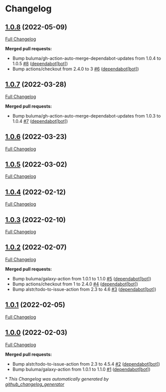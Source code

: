 # Changelog

## [1.0.8](https://github.com/buluma/ansible-role-ca_certificates/tree/1.0.8) (2022-05-09)

[Full Changelog](https://github.com/buluma/ansible-role-ca_certificates/compare/1.0.7...1.0.8)

**Merged pull requests:**

- Bump buluma/gh-action-auto-merge-dependabot-updates from 1.0.4 to 1.0.5 [\#8](https://github.com/buluma/ansible-role-ca_certificates/pull/8) ([dependabot[bot]](https://github.com/apps/dependabot))
- Bump actions/checkout from 2.4.0 to 3 [\#6](https://github.com/buluma/ansible-role-ca_certificates/pull/6) ([dependabot[bot]](https://github.com/apps/dependabot))

## [1.0.7](https://github.com/buluma/ansible-role-ca_certificates/tree/1.0.7) (2022-03-28)

[Full Changelog](https://github.com/buluma/ansible-role-ca_certificates/compare/1.0.6...1.0.7)

**Merged pull requests:**

- Bump buluma/gh-action-auto-merge-dependabot-updates from 1.0.3 to 1.0.4 [\#7](https://github.com/buluma/ansible-role-ca_certificates/pull/7) ([dependabot[bot]](https://github.com/apps/dependabot))

## [1.0.6](https://github.com/buluma/ansible-role-ca_certificates/tree/1.0.6) (2022-03-23)

[Full Changelog](https://github.com/buluma/ansible-role-ca_certificates/compare/1.0.5...1.0.6)

## [1.0.5](https://github.com/buluma/ansible-role-ca_certificates/tree/1.0.5) (2022-03-02)

[Full Changelog](https://github.com/buluma/ansible-role-ca_certificates/compare/1.0.4...1.0.5)

## [1.0.4](https://github.com/buluma/ansible-role-ca_certificates/tree/1.0.4) (2022-02-12)

[Full Changelog](https://github.com/buluma/ansible-role-ca_certificates/compare/1.0.3...1.0.4)

## [1.0.3](https://github.com/buluma/ansible-role-ca_certificates/tree/1.0.3) (2022-02-10)

[Full Changelog](https://github.com/buluma/ansible-role-ca_certificates/compare/1.0.2...1.0.3)

## [1.0.2](https://github.com/buluma/ansible-role-ca_certificates/tree/1.0.2) (2022-02-07)

[Full Changelog](https://github.com/buluma/ansible-role-ca_certificates/compare/1.0.1...1.0.2)

**Merged pull requests:**

- Bump buluma/galaxy-action from 1.0.1 to 1.1.0 [\#5](https://github.com/buluma/ansible-role-ca_certificates/pull/5) ([dependabot[bot]](https://github.com/apps/dependabot))
- Bump actions/checkout from 1 to 2.4.0 [\#4](https://github.com/buluma/ansible-role-ca_certificates/pull/4) ([dependabot[bot]](https://github.com/apps/dependabot))
- Bump alstr/todo-to-issue-action from 2.3 to 4.6 [\#3](https://github.com/buluma/ansible-role-ca_certificates/pull/3) ([dependabot[bot]](https://github.com/apps/dependabot))

## [1.0.1](https://github.com/buluma/ansible-role-ca_certificates/tree/1.0.1) (2022-02-05)

[Full Changelog](https://github.com/buluma/ansible-role-ca_certificates/compare/1.0.0...1.0.1)

## [1.0.0](https://github.com/buluma/ansible-role-ca_certificates/tree/1.0.0) (2022-02-03)

[Full Changelog](https://github.com/buluma/ansible-role-ca_certificates/compare/2466291050b3d1965d0eae360b0d15dc0a10db10...1.0.0)

**Merged pull requests:**

- Bump alstr/todo-to-issue-action from 2.3 to 4.5.4 [\#2](https://github.com/buluma/ansible-role-ca_certificates/pull/2) ([dependabot[bot]](https://github.com/apps/dependabot))
- Bump buluma/galaxy-action from 1.0.1 to 1.1.0 [\#1](https://github.com/buluma/ansible-role-ca_certificates/pull/1) ([dependabot[bot]](https://github.com/apps/dependabot))



\* *This Changelog was automatically generated by [github_changelog_generator](https://github.com/github-changelog-generator/github-changelog-generator)*
